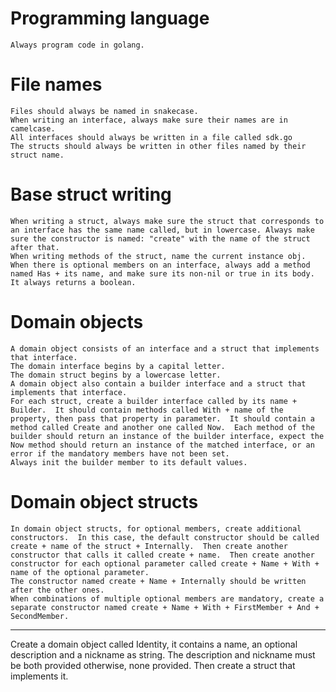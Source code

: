 # Programming language
    Always program code in golang.

# File names
    Files should always be named in snakecase.
    When writing an interface, always make sure their names are in camelcase.
    All interfaces should always be written in a file called sdk.go
    The structs should always be written in other files named by their struct name.

# Base struct writing
    When writing a struct, always make sure the struct that corresponds to an interface has the same name called, but in lowercase. Always make sure the constructor is named: "create" with the name of the struct after that.
    When writing methods of the struct, name the current instance obj.
    When there is optional members on an interface, always add a method named Has + its name, and make sure its non-nil or true in its body.  It always returns a boolean.

# Domain objects
    A domain object consists of an interface and a struct that implements that interface.
    The domain interface begins by a capital letter.
    The domain struct begins by a lowercase letter.
    A domain object also contain a builder interface and a struct that implements that interface.
    For each struct, create a builder interface called by its name + Builder.  It should contain methods called With + name of the property, then pass that property in parameter.  It should contain a method called Create and another one called Now.  Each method of the builder should return an instance of the builder interface, expect the Now method should return an instance of the matched interface, or an error if the mandatory members have not been set.
    Always init the builder member to its default values.

    
# Domain object structs
    In domain object structs, for optional members, create additional constructors.  In this case, the default constructor should be called create + name of the struct + Internally.  Then create another constructor that calls it called create + name.  Then create another constructor for each optional parameter called create + Name + With + name of the optional parameter.
    The constructor named create + Name + Internally should be written after the other ones.
    When combinations of multiple optional members are mandatory, create a separate constructor named create + Name + With + FirstMember + And + SecondMember.



----
Create a domain object called Identity, it contains a name, an optional description and a nickname as string.  The description and nickname must be both provided otherwise, none provided. Then create a struct that implements it.
